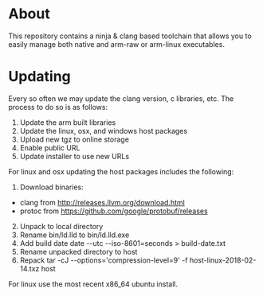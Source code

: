 # About
This repository contains a ninja & clang based toolchain that allows you to easily manage both native and arm-raw or arm-linux executables.

# Updating
Every so often we may update the clang version, c libraries, etc.
The process to do so is as follows:
1. Update the arm built libraries
2. Update the linux, osx, and windows host packages
3. Upload new tgz to online storage
4. Enable public URL
5. Update installer to use new URLs

For linux and osx updating the host packages includes the following:
1. Download binaries:
- clang from http://releases.llvm.org/download.html
- protoc from https://github.com/google/protobuf/releases
2. Unpack to local directory
3. Rename bin/ld.lld to bin/ld.lld.exe
4. Add build date
date --utc --iso-8601=seconds > build-date.txt
5. Rename unpacked directory to host
6. Repack
tar -cJ --options='compression-level=9' -f host-linux-2018-02-14.txz host

For linux use the most recent x86_64 ubuntu install.